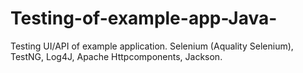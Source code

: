 # Testing-of-example-app-Java-
Testing UI/API of example application. Selenium (Aquality Selenium), TestNG, Log4J, Apache Httpcomponents, Jackson.
